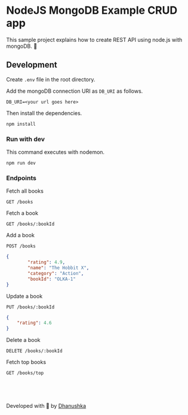 # NodeJS MongoDB Example CRUD app

This sample project explains how to create REST API using node.js with mongoDB. 🍃

## Development

Create `.env` file in the root directory.

Add the mongoDB connection URI as `DB_URI` as follows.

```
DB_URI=<your url goes here>
```

Then install the dependencies.

```
npm install
```

### Run with dev

This command executes with nodemon.

```
npm run dev
```

### Endpoints

Fetch all books

```
GET /books
```

Fetch a book

```
GET /books/:bookId
```

Add a book

```
POST /books
```

```JSON
{
        "rating": 4.9,
        "name": "The Hobbit X",
        "category": "Action",
        "bookId": "OLKA-1"
}
```

Update a book

```
PUT /books/:bookId
```

```JSON
{
    "rating": 4.6
}
```

Delete a book

```
DELETE /books/:bookId
```

Fetch top books

```
GET /books/top
```

## <br>

Developed with 🧡 by [Dhanushka](http://dhanushka.dev/)
